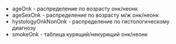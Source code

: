 - ageOnk - распределение по возрасту онк/неонк
- ageSexOnk - распределение по возрасту м/ж онк/неонк 
- hystologyOnkNonOnk - распределение по гистологическому диагнозу
- smokeOnk - таблица курящий/некурящий онк/неонк
